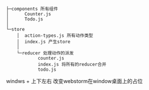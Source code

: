 ```
├─components 所有组件
│      Counter.js
│      Todo.js
│
└─store
    │  action-types.js 所有动作类型
    │  index.js 产生store
    │
    └─reducer 处理动作的派发
            counter.js
            index.js 将所有的reducer合并
            todo.js
```

windws + 上下左右 改变webstorm在window桌面上的占位